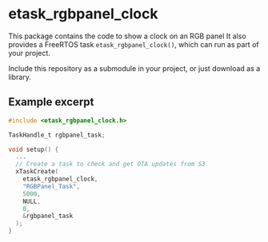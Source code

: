 # etask_rgbpanel_clock

This package contains the code to show a clock on an RGB panel
It also provides a FreeRTOS task `etask_rgbpanel_clock()`, which can run as part of your project.

Include this repository as a submodule in your project, or just download as a library.

## Example excerpt

~~~c
#include <etask_rgbpanel_clock.h>

TaskHandle_t rgbpanel_task;

void setup() {
  ...
  // Create a task to check and get OTA updates from S3
  xTaskCreate(
    etask_rgbpanel_clock,
    "RGBPanel_Task",
    5000,
    NULL,
    0,
    &rgbpanel_task
  );
}
~~~
